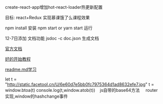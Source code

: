 create-react-app增加hot-react-loader热更新配置

目标:
react+Redux 实现慕课饿了么课程效果


npm install
安装
npm start or yarn start 
运行


12-7日添加
文档功能 jsdoc -c doc.json 生成文档

[官方文档](http://www.css88.com/doc/jsdoc/)

[好的开始教程](https://lzw.me/a/jsdoc-docstrap-api.html)

[readme.md学习](https://github.com/guodongxiaren/README#readme)


let t = "http://static.facetool.cn/U/6e60d7e5bb0fc7975364d1ad8632efe7.jpg"
		t = window.btoa(t)
		console.log(t,window.atob(t))
    js自带的base64方法
    
router实现,window的hashchange事件
